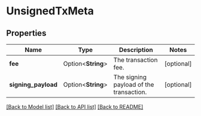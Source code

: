 # UnsignedTxMeta

## Properties

Name | Type | Description | Notes
------------ | ------------- | ------------- | -------------
**fee** | Option<**String**> | The transaction fee. | [optional]
**signing_payload** | Option<**String**> | The signing payload of the transaction. | [optional]

[[Back to Model list]](../README.md#documentation-for-models) [[Back to API list]](../README.md#documentation-for-api-endpoints) [[Back to README]](../README.md)


